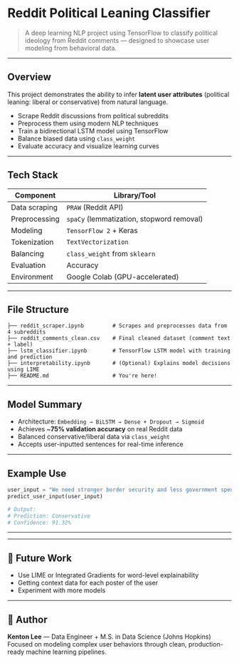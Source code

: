 
# Reddit Political Leaning Classifier

> A deep learning NLP project using TensorFlow to classify political ideology from Reddit comments — designed to showcase user modeling from behavioral data.

---

## Overview

This project demonstrates the ability to infer **latent user attributes** (political leaning: liberal or conservative) from natural language. 

- Scrape Reddit discussions from political subreddits
- Preprocess them using modern NLP techniques
- Train a bidirectional LSTM model using TensorFlow
- Balance biased data using `class_weight`
- Evaluate accuracy and visualize learning curves

---

## Tech Stack

| Component         | Library/Tool        |
|------------------|---------------------|
| Data scraping     | `PRAW` (Reddit API) |
| Preprocessing     | `spaCy` (lemmatization, stopword removal) |
| Modeling          | `TensorFlow 2` + Keras |
| Tokenization      | `TextVectorization` |
| Balancing         | `class_weight` from `sklearn` |
| Evaluation        | Accuracy
| Environment       | Google Colab (GPU-accelerated) |

---

## File Structure

```
├── reddit_scraper.ipynb         # Scrapes and preprocesses data from 4 subreddits
├── reddit_comments_clean.csv    # Final cleaned dataset (comment text + label)
├── lstm_classifier.ipynb        # TensorFlow LSTM model with training and prediction
├── interpretability.ipynb       # (Optional) Explains model decisions using LIME
├── README.md                    # You're here!
```

---

## Model Summary

- Architecture: `Embedding → BiLSTM → Dense + Dropout → Sigmoid`
- Achieves ~**75% validation accuracy** on real Reddit data
- Balanced conservative/liberal data via `class_weight`
- Accepts user-inputted sentences for real-time inference

---

## Example Use

```python
user_input = "We need stronger border security and less government spending."
predict_user_input(user_input)

# Output:
# Prediction: Conservative
# Confidence: 91.32%
```

---


---

## 📌 Future Work

- Use LIME or Integrated Gradients for word-level explainability
- Getting context data for each poster of the user
- Experiment with more models

---

## 🧠 Author

**Kenton Lee** — Data Engineer + M.S. in Data Science (Johns Hopkins)  
Focused on modeling complex user behaviors through clean, production-ready machine learning pipelines.
